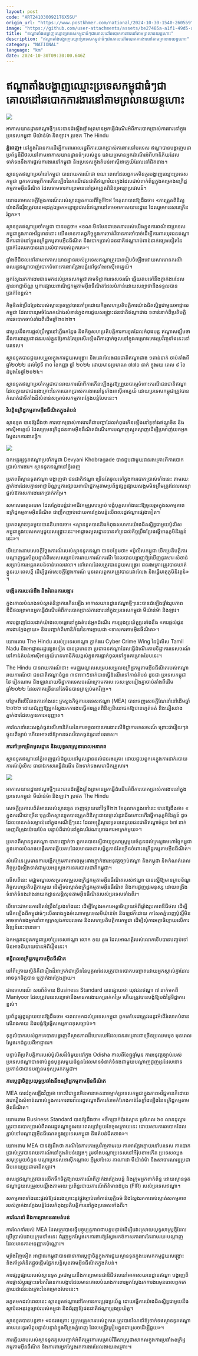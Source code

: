 ```yaml
---
layout: post
code: "ART2410300921T6X5SU"
origin_url: "https://www.postkhmer.com/national/2024-10-30-1540-260559"
image: "https://github.com/user-attachments/assets/be27485a-a1f1-49d5-a8cf-3b2720634115"
title: "ឥណ្ឌា​តាំង​បង្ហាញ​ឈ្មោះ​ប្រទេស​កម្ពុជា​ធំៗ​ជា​គោលដៅ​​​ឆបោក​ការងារ​​នៅ​តាម​ព្រលាន​យន្តហោះ"
description: "​​ឥណ្ឌា​តាំង​បង្ហាញ​ឈ្មោះ​ប្រទេស​កម្ពុជា​ធំៗ​ជា​គោលដៅ​​​ឆបោក​ការងារ​​នៅ​តាម​ព្រលាន​យន្តហោះ​"
category: "NATIONAL"
language: "km"
date: 2024-10-30T09:30:00.646Z
---
```


# ឥណ្ឌា​តាំង​បង្ហាញ​ឈ្មោះ​ប្រទេស​កម្ពុជា​ធំៗ​ជា​គោលដៅ​​​ឆបោក​ការងារ​​នៅ​តាម​ព្រលាន​យន្តហោះ

![](https://pppkhmer.sgp1.digitaloceanspaces.com/image/main/202410/30_10_2024_job_scam_advisories_at_an_indian_airport_raise_awareness_about_cyber_slavery_the_hindu.jpg)

អាកាសយានដ្ឋាន​ឥណ្ឌា​ថ្មីៗ​នេះ​បាន​ដំឡើង​ផ្ទាំង​​​ព្រមាន​អ្នកធ្វើដំណើរ​អំពី​ការបោកប្រាស់​ការងារ​នៅក្នុង​ប្រទេស​កម្ពុជា មី​យ៉ាន់​ម៉ា និង​ឡាវ​។​ រូបថត The Hindu

**ភ្នំពេញ៖** នៅ​ក្នុង​វិធានការ​​ដើម្បី​ការពារ​ពលរដ្ឋ​ពី​ការ​បោកប្រាស់​ការងារ​នៅ​បរទេស ឥណ្ឌា​បាន​​បង្ហាញ​បដា​ប្រព័ន្ធ​ឌីជីថល​នៅ​តាម​អាកាសយានដ្ឋាន​ធំៗ​របស់​ខ្លួន ដោយ​ព្រមាន​អ្នក​ដំណើរ​អំពី​ហានិភ័យ​ដែល​ទាក់ទង​នឹង​ការ​ផ្តល់​ការងារ​នៅ​​កម្ពុជា និង​ប្រទេស​ក្នុង​តំបន់​អាស៊ីអាគ្នេយ៍​ដែល​នៅ​ជិត​ខាង។

ស្ថានទូត​ឥណ្ឌា​ប្រចាំ​នៅ​កម្ពុជា បាន​រាយការណ៍​ថា ខណៈពេល​ដែល​ពួកគេ​មិន​គួរ​បង្ហាញ​ឈ្មោះ​ប្រទេស​កម្ពុជា ពួកគេ​បារម្ភ​ពី​ការកើនឡើង​នៃ​ករណី​ជនជាតិ​ឥណ្ឌា​វ័យក្មេង​ដែល​ជាប់​ពាក់ព័ន្ធ​ក្នុង​គម្រោង​ឧក្រិដ្ឋកម្ម​តាម​អ៊ីនធឺណិត ដែល​ទាមទារ​ការព្រមាន​​នៅ​ច្រក​ត្រួតពិនិត្យ​អន្តោប្រវេសន៍​។​

យោងតាម​សេចក្តីថ្លែងការណ៍​របស់​ស្ថានទូត​កាល​ពី​ថ្ងៃទី​២៩ ខែ​តុលាបាន​ឱ្យ​ដឹង​ថា៖ «ការ​ត្រួតពិនិត្យ​យ៉ាង​តឹងរ៉ឹង​ត្រូវបាន​អនុវត្ត​​ឯ​ច្រក​អន្តោប្រវេសន៍​ឥណ្ឌា​នៅតាម​អាកាសយានដ្ឋាន ដែល​រួមមានសារ​ក្រើន​រំឭក​»​។​

ស្ថានទូត​ឥណ្ឌា​ប្រចាំ​កម្ពុជា បាន​បន្ដថា​៖ «​ខណៈ​​មិនមែនជា​ចេតនា​របស់​យើង​ក្នុងការ​ពណ៌នា​ប្រទេស​កម្ពុជា​ក្នុង​ភាព​អវិជ្ជមាន​​នោះ យើង​មាន​កាតព្វកិច្ច​ក្នុងការ​ចាត់វិធានការ​ចាំបាច់​​ដើម្បី​ការពារ​យុវជន​ឥណ្ឌា​ពី​ការជាប់​នៅក្នុង​ឧក្រិដ្ឋកម្ម​តាម​អ៊ីនធឺណិត និង​បោកប្រាស់​ជនជាតិ​ឥណ្ឌា​រាប់ពាន់នាក់​ផ្សេងទៀត​នៃ​ប្រាក់​ដែល​រកបាន​ដោយ​លំបាក​របស់​ពួកគេ​»​។​

ផ្ទាំង​ឌីជីថល​នៅ​តាម​​អាកាសយានដ្ឋាន​របស់​ប្រទេស​ឥណ្ឌា​ត្រូវ​បាន​រៀបចំ​ឡើងដោយ​សារ​មាន​​ករណី​ពលរដ្ឋ​ឥណ្ឌា​ចាញ់បោក​ចំពោះ​​ការងារ​ក្លែងបន្លំ​នៅ​ទូទាំង​អាស៊ីអាគ្នេយ៍​។​

អ្នកស្វែង​រក​ការងារ​​បានមក​ដល់​ប្រទេស​កម្ពុជា​តាម​ទិដ្ឋាការ​ទេសចរណ៍ ឆ្លើយតប​ទៅ​នឹង​ភ្នាក់ងារ​ដែល​គ្មាន​អាជ្ញាប័ណ្ណ​ ឬ​ការផ្សាយ​ពាណិជ្ជកម្ម​តាម​អ៊ីនធឺណិត​ដែល​បំភាន់​ ដោយ​​សន្យាថា​នឹង​ទទួល​បាន​ប្រាក់ខែ​ខ្ពស់​។​

កិច្ច​ខិតខំ​ប្រឹងប្រែងរ​បស់​ស្ថានទូត​ត្រូវបាន​គាំទ្រ​ដោយ​កិច្ចសហប្រតិបត្តិកា​រយ៉ា​ង​ជិតស្និទ្ធ​ជាមួយ​អាជ្ញាធរ​កម្ពុជា ដែល​បានរួម​ចំណែក​យ៉ាងសំខាន់​ក្នុងការ​ជួយសង្គ្រោះ​ជនជាតិ​ឥណ្ឌា​ជាង ១ពាន់​នាក់​ពី​ប្រតិបត្តិការ​ឆបោក​ចាប់តាំងពី​ដើមឆ្នាំ២០២២​។​

ជាមួយនឹង​ការផ្តល់​ប្រឹក្សា​នៅហ្នឹងកន្លែង និង​កិច្ចសហប្រតិបត្តិការ​កា​រ​ទូត​ដែល​កំពុង​បន្ត ឥណ្ឌា​សង្ឃឹមថានឹង​ការពារ​ប្រជាជន​របស់ខ្លួន​ឱ្យ​កាន់តែ​ប្រសើរឡើង​ពី​ការធ្លាក់​ចូលទៅក្នុង​គម្រោង​កេងប្រវ័ញ្ច​ទាំងនេះ​នៅ​បរទេស​។​

ស្ថានទូត​បាន​ជួយ​សម្រួល​ក្នុងការ​ជួយសង្គ្រោះ និង​ដោះលែង​ជនជាតិ​ឥណ្ឌា​ជាង ១ពាន់​នាក់ ចាប់តាំងពី​ឆ្នាំ២០២២ ដល់​ថ្ងៃទី ៣០ ខែកញ្ញា ឆ្នាំ ២០២៤ ដោយមាន​ប្រមាណ ៧៧០ នាក់ ក្នុង​រយៈពេល ៩ ខែ​ដំបូង​នៃ​ឆ្នាំ២០២៤​។​

ស្ថានទូត​ឥណ្ឌា​ប្រចាំ​កម្ពុជា​បាន​រាយការណ៍​ពី​ការកើនឡើង​គួរ​ឱ្យ​​ព្រួយបារម្ភ​ចំពោះ​ករណី​ជនជាតិ​ឥណ្ឌា​ដែល​ក្លាយជា​ជនរងគ្រោះ​នៃ​ការបោកប្រាស់​ការងារ​នៅ​ទូទាំង​អាស៊ីអាគ្នេយ៍ ដោយ​ប្រទេស​កម្ពុជា​ត្រូវបាន​កំណត់​​ជាទី​តាំង​ដ៏​សំខាន់​សម្រាប់​សកម្មភាព​ក្លែងបន្លំ​បែបនេះ​។​

**វិបត្តិ​ឧក្រិដ្ឋកម្ម​តាម​អ៊ីនធឺណិត​ក្នុង​តំបន់​**

ស្ថានទូត បាន​ឱ្យដឹងថា ​ការបោកប្រាស់​ការងារ​គឺជា​បញ្ហា​ដែល​កំពុង​កើនឡើង​នៅ​ទូទាំង​ឥណ្ឌូចិន និង​អាស៊ីអាគ្នេយ៍ ដែល​ក្រុម​ឧក្រិដ្ឋជន​តាម​អ៊ីនធឺណិត​ដំណើរការ​បណ្តាញ​ស្មុគស្មាញ​ដើម្បី​ប្រមាញ់​យក​​អ្នកស្វែងរក​ការងារ​ធ្វើ​។​

![](https://pppkhmer.sgp1.cdn.digitaloceanspaces.com/image/main/202410/30_10_2024_436152871_836513091849296_5969786376737545549_n.jpg)

ឯកអគ្គរដ្ឋទូតឥណ្ឌា​ប្រចាំ​កម្ពុជា Devyani Khobragade បាន​ជួប​ជាមួយ​ជន​រងគ្រោះ​ពីការបោកប្រាស់ការងារ។ ស្ថានទូតឥណ្ឌានៅ​ភ្នំពេញ

ប្រភពពី​ស្ថានទូត​ឥណ្ឌា បង្ហាញថា ជនជាតិ​ឥណ្ឌា ច្រើនតែ​ចូល​ទៅ​ក្នុង​ការ​បោកប្រាស់​ទាំងនេះ តាមរយៈ​ភ្នាក់ងារ​ដែល​គ្មាន​អាជ្ញាប័ណ្ណ​ ឬ​ការផ្សាយ​ពាណិជ្ជកម្ម​តាម​ប្រព័ន្ធ​ផ្សព្វផ្សាយ​សង្គម​មិន​ត្រឹម​ត្រូវ​ ដែល​សន្យា​ផ្តល់ឱកាស​ការងារ​រក​ប្រាក់កម្រៃ​។​

សមាសធាតុ​ឆបោក ដែល​ក្លែងបន្លំ​ជា​អាជីវកម្ម​ស្របច្បាប់ បង្ខំ​បុគ្គល​ទាំងនេះ​ឱ្យចូល​រួម​ក្នុង​សកម្មភាព​ឧក្រិដ្ឋកម្ម​តាម​អ៊ីនធឺណិត ជា​ញឹកញាប់​ដោយ​ការ​ក្លែងបន្លំ​លើ​ពលរដ្ឋ​ឥណ្ឌា​ផ្សេងទៀត​។​

ប្រភព​ស្ថានទូត​មួយ​បាន​និយាយថា​៖ «​ស្ថានទូត​បាន​និង​កំពុង​សហការ​យ៉ាង​ជិតស្និទ្ធ​ជាមួយ​ប៉ូលិស​កម្ពុជា​ក្នុង​បេសកកម្ម​ជួយសង្គ្រោះ​នេះ​។ ​​អាជ្ញាធរ​មូលដ្ឋាន​បាន​គាំទ្រ​ដល់​កិច្ចប្រឹងប្រែង​ធ្វើ​មាតុភូមិនិវត្តន៍នេះ​»​។​

បើ​យោង​តាម​សេចក្តីថ្លែងការណ៍​របស់​ស្ថានទូតឥណ្ឌា បាន​បន្ថែម​ថា៖ «ប៉ូលិស​កម្ពុជា បើក​ប្រតិបត្តិការ​បណ្តាញ​ទូរស័ព្ទ​បន្ទាន់​ពិសេស​សម្រាប់​ការរាយការណ៍​ករណី ដែល​បាន​បង្ហាញ​ឱ្យឃើញ​នូវ​សារៈសំខាន់​សម្រាប់​ការ​អន្តរាគមន៍​ទាន់​ពេល​វេលា។ នៅពេលដែល​ត្រូវបាន​ជួយ​សង្គ្រោះ ជនរងគ្រោះ​ត្រូវបានឃាត់​ខ្លួន​​រយៈពេល​ខ្លី ដើម្បី​ផ្តល់​សេចក្តី​ថ្លែងការណ៍ មុន​ពេល​ពួកគេ​ត្រូវបាន​ដោះលែង និង​ធ្វើ​មាតុភូមិនិវត្តន៍»​។​

**បង្កើន​ការយល់ដឹង និង​វិធាន​ការបង្ការ**

ក្នុងគោល​បំណង​​ទប់ស្កាត់​និន្នាការ​កើនឡើង អាកាសយានដ្ឋាន​ឥណ្ឌា​ថ្មីៗ​នេះ​បាន​ដំឡើង​ផ្ទាំង​រូបភាព​ឌីជីថល​ព្រមាន​អ្នកធ្វើដំណើរ​អំពី​ការបោកប្រាស់​ការងារ​នៅក្នុង​ប្រទេស​កម្ពុជា មី​យ៉ាន់​ម៉ា និង​ឡាវ​។​

​ការបង្ហាញ​ដែល​ដាក់​យ៉ាង​លេចធ្លោ​នៅក្នុង​តំបន់​អ្នកដំណើរ ការប្រុងប្រយ័ត្ន​ប្រឆាំងនឹង «​ការផ្តល់ជូន​ការងារ​ក្លែងក្លាយ» និង​បញ្ជាក់​ពី​ហានិភ័យ​នៃ​ការ​ក្លាយជា «ទាសករ​តាម​អ៊ីនធឺណិត»។​

យោងតាម The Hindu របស់​ប្រទេស​ឥណ្ឌា ភ្នាក់ងារ Cyber Crime Wing នៃ​ប៉ូលិស Tamil Nadu និង​អាជ្ញាធរ​រដ្ឋ​ផ្សេងទៀត ​បាន​ព្រមាន​ថា ប្រជាជន​ឥណ្ឌា​ដែល​ធ្វើដំណើរ​តាម​ទិដ្ឋាការ​ទេសចរណ៍​ទៅកាន់​តំបន់​​អាស៊ីអាគ្នេយ៍​មាន​ហានិភ័យ​ខ្ពស់​ក្នុងការ​ធ្លាក់ចូល​ទៅក្នុង​គម្រោង​បែបនេះ​។​

The Hindu បាន​រាយការណ៍​ថា៖ «​មជ្ឈមណ្ឌល​សម្របសម្រួល​ឧក្រិដ្ឋកម្ម​តាម​អ៊ីនធឺណិត​របស់​ឥណ្ឌា​រាយការណ៍​ថា ​ជនជាតិ​ឥណ្ឌា​ចំនួន ៣៩៧៣៥​នាក់​បានធ្វើ​ដំណើរ​ទៅកាន់​តំបន់ ​ដូចជា ​ប្រទេស​កម្ពុជា ថៃ វៀតណាម និង​ឡាវ ​ដោយ​ទិដ្ឋាការ​ទេសចរណ៍​ក្រោម​កាលៈទេសៈ​ស្រដៀង​គ្នា​ចាប់តាំងពី​ដើមឆ្នាំ២០២២ ដែល​ភាគច្រើន​នៅតែមិន​បាន​ត្រឡប់មកវិញ​»។

បន្ថែម​ពីលើ​វិធានការ​ទាំងនេះ ក្រសួង​កិច្ចការបរទេស​ឥណ្ឌា (MEA) បានចេញ​សេចក្តីណែនាំ​នៅ​ដើមឆ្នាំ ២០២២ ដោយ​ជំរុញ​ឱ្យ​អ្នកស្វែងរក​ការងារ​ធ្វើការ​ត្រួតពិនិត្យ​និយោជក​ឱ្យបាន​ហ្មត់ចត់ និង​ជៀសវាង​ភ្នាក់ងារ​ដែល​គ្មាន​ការអនុញ្ញាត​។​

ការណែនាំ​នេះ​សង្កត់ធ្ងន់​លើ​ហានិភ័យ​នៃ​ការទទួលបាន​ការងារ​លើ​ទិដ្ឋាការ​ទេសចរណ៍ ព្រោះ​ជារឿយៗ​វា​ផ្ទុយ​​ពី​ច្បាប់​ ហើយ​អាច​នាំឱ្យមាន​ផលវិបាក​ធ្ងន់ធ្ងរ​នៅ​បរទេស​។​

**ការគាំទ្រ​កម្រិត​មូលដ្ឋាន និង​យុទ្ធសាស្ត្រ​នាពេល​អនាគត​**

ស្ថានទូត​ឥណ្ឌា​នៅ​ភ្នំពេញ​ផ្តល់ជំនួយ​នៅ​មូលដ្ឋាន​ដល់​ជនរងគ្រោះ ដោយ​ជួយ​ពួកគេ​ក្នុង​ការដាក់​របាយការណ៍​ប៉ូលិស ធានា​ឯកសារ​ធ្វើដំណើរ និង​ទាក់ទង​សមាជិកគ្រួសារ​។​

![](https://github.com/user-attachments/assets/822499d8-9a45-415d-995d-232380b22d5a)

អាកាសយានដ្ឋាន​ឥណ្ឌា​ថ្មីៗ​នេះ​បាន​ដំឡើង​ផ្ទាំង​​​ព្រមាន​អ្នកធ្វើដំណើរ​អំពី​ការបោកប្រាស់​ការងារ​នៅក្នុង​ប្រទេស​កម្ពុជា មី​យ៉ាន់​ម៉ា និង​ឡាវ​។​ រូបថត The Hindu

សេចក្តីប្រកាស​ព័ត៌មាន​របស់​ស្ថានទូត ចេញផ្សាយ​នៅ​ថ្ងៃទី​២២ ខែតុលាកន្លងទៅនេះ​ បាន​​ឱ្យដឹង​ថា៖ «​​ក្នុងករណី​ជាច្រើន បុគ្គលិក​ស្ថានទូត​បាន​ត្រួតពិនិត្យ​ដោយផ្ទាល់​នូវ​ជើងហោះហើរ​ធ្វើ​មាតុភូមិនិវត្តន៍ ដូច​ដែល​​បានកត់សម្គាល់​នៅក្នុង​ករណី​ថ្មីៗ​នេះ ដែល​មន្ត្រី​ស្ថានទូត​បាន​ជួយ​ជនជាតិ​ឥណ្ឌា​ចំនួន ៦៧ នាក់ ចេញពី​ក្រុង​ប៉ោយប៉ែត បន្ទាប់ពី​ជាប់​នៅក្នុង​បរិវេណ​គ្រោងការអាក្រក់​មួយ»​​​។​

​ប្រភពពី​​ស្ថានទូតឥណ្ឌា បាន​​បញ្ជាក់ថា ពួកគេ​បានស្នើ​ជា​យុទ្ធសាស្ត្រ​មួយចំនួន​ដល់​ក្រសួងមហាផ្ទៃ​កម្ពុជា ក្នុង​គោលបំណង​បង្កើត​ការឆ្លើយតប​ដែលមាន​រចនាសម្ព័ន្ធ​កាន់តែច្រើន​ចំពោះ​ឧក្រិដ្ឋកម្ម​តាម​អ៊ីនធឺណិត​។​

សំណើ​នេះ​រួមមាន​ការបង្កើត​ក្រុមការងារ​ចម្រុះ​រវាង​ភ្នាក់ងារ​អនុវត្ត​ច្បាប់​ឥណ្ឌា និង​កម្ពុជា និង​កំណត់ពេល​កិច្ចប្រជុំ​ទៀងទាត់​ជាមួយ​អគ្គស្នងការ​នគរបាល​ជាតិ​កម្ពុជា​។​

លើសពីនេះ មជ្ឈមណ្ឌល​សម្របសម្រួល​ឧក្រិដ្ឋកម្ម​តាម​អ៊ីនធឺណិត​របស់​ឥណ្ឌា បានស្នើ​ឱ្យមាន​ក្របខ័ណ្ឌ​កិច្ចសហប្រតិបត្តិការ​មួយ ដើម្បី​ទប់ស្កាត់​ឧក្រិដ្ឋកម្ម​តាម​អ៊ីនធឺណិត និង​ការជួញដូរ​មនុស្ស ដោយ​ពង្រឹង​ទំនាក់ទំនង​រវាង​នាយកដ្ឋាន​សន្តិសុខ​តាម​អ៊ីនធឺណិត​របស់​ប្រទេស​ទាំងពីរ​។​

បើទោះជា​មានការ​ខិតខំ​ប្រឹងប្រែង​ទាំងនេះ ដើម្បី​ស្វែងរក​ការអត្ថាធិប្បាយ​អំពី​ផ្ទាំង​រូបភាព​ឌីជីថល ដើម្បី​លើកឡើង​ពី​កម្ពុជា​ធំៗ​លើ​​តារាង​ក្នុងចំណោម​ប្រទេស​មី​យ៉ាន់​ម៉ា និង​ឡាវ​ក៏ដោយ កាសែត​ភ្នំពេញ​ប៉ុស្តិ៍​មិនអាច​ទាក់ទង​អ្នកនាំពាក្យ​ក្រសួងការបរទេស និង​សហប្រតិបត្តិការ​កម្ពុជា ដើម្បី​សុំ​ការអត្ថាធិប្បាយ​លើ​ការវិវឌ្ឍ​ន៍​នេះ​បានទេ​។​

ឯកអគ្គរាជទូត​កម្ពុ​ជាប្រចាំ​ប្រទេស​ឥណ្ឌា លោក កុយ គួ​ង ដែល​អាណត្តិរបស់​លោក​ទើប​​បាន​បញ្ចប់ទៅ មិន​អាចនិយាយបាន​អំពី​រឿងនេះ​។​

**ឥទ្ធិពល​ឧក្រិដ្ឋកម្ម​តាម​អ៊ីនធឺណិត​**

​នៅ​ពីក្រោយ​ស្ថិតិ​គឺជា​រឿង​ដ៏​អាក្រក់​ជាច្រើន​នៃ​បុគ្គល​ដែល​ត្រូវបាន​បោក​បញ្ឆោត​ដោយ​អ្នក​ស្គាល់គ្នា​ដែល​អាច​ទុកចិត្តបាន ឬ​ភ្នាក់ងារ​ក្លែងក្លាយ​។​

​ជា​ឧទាហរណ៍ សារព័ត៌មាន​ Business Standard បាន​ផ្សាយ​ថា ​យុវជនឥណ្ឌា​ ៧ នាក់​មកពី Maniyoor ដែល​ត្រូវបាន​សន្យាថា​នឹងមាន​ការងារ​រកប្រាក់​កម្រៃ ហើយ​ត្រូវបាន​បង្ខំ​ឱ្យ​បង់ថ្លៃ​ទិដ្ឋាការ​ខ្ពស់​។

ប្រព័ន្ធ​ផ្សព្វ​ផ្សាយបាន​​ឱ្យដឹង​ថា​៖ «​ពេលមកដល់​ប្រទេស​កម្ពុជា ពួកគេ​បែរ​ជា​ត្រូវ​រង​នូវ​អំពើ​​រំលោភបំពាន​លើ​រាងកាយ និង​បង្ខំ​ឱ្យ​​ធ្វើ​សកម្មភាព​ខុសច្បាប់​»​។​

​ទុក្ខលំបាក​របស់​ពួកគេ​បានបង្ហាញ​​ពី​ស្ថានភាព​ដ៏​ឃោរឃៅ​ដែល​ជនរងគ្រោះ​ជាច្រើន​ប្រឈមមុខ មុនពេល​ស្វែងរក​ជំនួយ​ពី​អាជ្ញាធរ​​។​

​បន្ទាប់ពី​ប្រតិបត្តិការ​របស់​ប៉ូលិស​ដ៏​ធំ​មួយ​នៅក្នុង Odisha កាលពី​ខែធ្នូ​ឆ្នាំមុន ការអនុវត្ត​ច្បាប់​របស់​ប្រទេស​ឥណ្ឌា​បាន​ចាប់ខ្លួន​បុគ្គល​មួយចំនួន​ដែលមាន​ទំនាក់ទំនង​ជាមួយ​បណ្តាញ​ជួញដូរ​ដែល​ចោទប្រកាន់ថា​បាន​បញ្ជូន​មនុស្ស​មក​កម្ពុជា​។​

**​ការប្តេជ្ញាចិត្ត​​​​​ប្រយុទ្ធ​ប្រឆាំងនឹង​ឧក្រិដ្ឋកម្ម​តាម​អ៊ីនធឺណិត​**

MEA បាន​រំឭក​ឡើងវិញ​ថា ទោះបីជា​ខ្លួន​មិនមាន​ចេតនា​ទម្លាក់​ប្រទេស​កម្ពុជា​ក្នុងភាព​​អវិជ្ជមាន​ក៏ដោយ វា​ជា​រឿង​សំខាន់​ណាស់​ក្នុងការ​ការពារ​ពលរ​ដ្ឋ​ឥណ្ឌា​ពី​ការគំរាមកំហែង​កាន់តែខ្លាំង​ឡើង​នៃ​ឧក្រិដ្ឋកម្ម​តាម​អ៊ីនធឺណិត​។​

យោងតាម Business Standard បានឱ្យដឹងថា៖ «​ទឹកប្រាក់​ប៉ាន់ស្មាន ​ប្រហែល ៦០ លាន​ដុល្លារ​ ត្រូវបាន​បោកប្រាស់​ពី​ពលរដ្ឋ​ឥណ្ឌា​ក្នុង​រយៈពេល​ប្រាំ​មួយខែ​ចុង​ក្រោយនេះ ដោយសារ​ការ​ឆបោក​ដែល​ភ្ជាប់​ទៅ​បណ្តាញ​អ៊ី​ន​ធឺ​ណេ​ត​ក្នុងប្រទេស​កម្ពុជា និង​តំបន់​ជិតខាង»។​

យោងតាម MEA បានឱ្យដឹងថា ករណី​នៃ​ការកេងប្រវ័ញ្ច​តាមរយៈ​ការងារ​ក្លែងក្លាយ​នៅ​បរទេស ការបោកប្រាស់​ត្រូវបាន​រាយការណ៍​នៅក្នុង​តំបន់​ផ្សេងៗ រួមទាំង​បណ្តា​ប្រទេស​នៅ​អឺរ៉ុប​ខាងកើត ប្រទេស​ឈូង​សមុទ្រ​មួយចំនួន បណ្តា​ប្រទេស​អាស៊ី​កណ្តាល អ៊ីស្រាអែល កាណាដា មី​យ៉ាន់​ម៉ា និង​សាធារណរដ្ឋ​ប្រជាធិបតេយ្យ​ប្រជាមានិត​ឡាវ​។​

ពលរដ្ឋ​ឥណ្ឌា​ត្រូវបាន​លើកទឹកចិត្ត​ឱ្យ​រាយការណ៍​ពី​ភ្នាក់ងារ​ក្លែងបន្លំ និង​ក្រុម​អ្នកពាក់ព័ន្ធ ដោយ​ស្ថានទូត​ឥណ្ឌា​ជួយ​សម្រួល​បណ្តឹង​តាមរយៈ​ប្រព័ន្ធ​របាយការណ៍​ព័ត៌មាន​ដំបូង (FIR) របស់​ប្រទេស​ឥណ្ឌា​។​

សកម្មភាព​ទាំងនេះ​ផ្តល់ឱ្យ​ជនរងគ្រោះ​នូវ​ផ្លូវច្បាប់​ទៅកាន់​យុត្តិធម៌ និង​ស្វែងរក​ការទប់ស្កាត់​សកម្មភាព​របស់​ភ្នាក់ងារ​ក្លែងបន្លំ​ដែល​កំពុង​ប្រតិបត្តិការ​នៅក្នុង​ប្រទេស​ទាំងពីរ​។​

**ការណែនាំ និង​ការព្រមាន​តាម​តំបន់​**

ការណែនាំ​របស់ MEA ដែល​ត្រូវបានធ្វើ​បច្ចុប្បន្ន​ភាពជា​បន្តបន្ទាប់​ដើម្បី​ដោះស្រាយ​យុទ្ធសាស្ត្រ​ថ្មី​ដែល​ប្រើប្រាស់​ដោយ​ក្រុម​ទាំងនេះ ជំរុញ​អ្នកស្វែងរក​ការងារ​ឱ្យ​ស្វែងរក​ឱកាស​ការងារ​តែ​តាមរយៈ​បណ្តាញ​ដែលមាន​ការអនុញ្ញាត​ប៉ុណ្ណោះ​។​

ម្យ៉ាងវិញទៀត អាជ្ញាធរ​កម្ពុជា​បាន​ធានា​ការប្តេជ្ញាចិត្ត​​ក្នុង​ការជួយ​ស្ថានទូត​ក្នុង​បេសកកម្ម​ជួយសង្គ្រោះ និង​គាំទ្រ​គំនិត​ផ្តួចផ្តើម​ផ្នែក​សន្តិសុខ​តាម​អ៊ីនធឺណិត​ក្នុង​តំបន់​។​

ការផ្សព្វផ្សាយ​របស់​ស្ថានទូត រួម​ជាមួយនឹង​ការព្រមាន​ជា​ឌីជីថល​នៅ​អាកាសយានដ្ឋាន​ឥណ្ឌា បង្ហាញ​ពី​ការផ្លាស់ប្តូរ​ឆ្ពោះទៅរក​វិធានការ​បង្ការ​ដែលមាន​គោលបំណង​ការពារ​អ្នកស្វែងរក​ការងារ​មុនពេល​ពួកគេ​ក្លាយជា​ជនរងគ្រោះ​នៃ​គម្រោង​បែបនេះ​។​

​រហូតមកដល់​ពេលនេះ ស្ថានទូត​ឥណ្ឌា​នៅតែមាន​ការប្រុងប្រយ័ត្ន ដោយ​ធ្វើការ​យ៉ាង​ជិតស្និទ្ធ​ជាមួយនឹង​ស្ថាប័ន​អនុវត្ត​ច្បាប់​របស់​កម្ពុជា និង​ជំរុញ​ឱ្យ​ជនជាតិ​ឥណ្ឌា​ប្រុងប្រយ័ត្ន​។​

ស្ថានទូត​បានបន្ដ​ថា៖ «​​ជនរងគ្រោះ ឬ​ក្រុមគ្រួសារ​របស់​ពួកគេ ត្រូវបាន​ណែនាំ​ឱ្យ​​ទាក់ទង​ស្ថានទូត​ឥណ្ឌា តាមរយៈ​ទូរស័ព្ទ​បន្ទាន់​បន្ទាន់​ក្នុង​ទីក្រុង​ភ្នំពេញ ដែល​មន្ត្រី​ត្រៀមខ្លួន​ជាស្រេច​ដើម្បី​ជួយ»​។​

ការឆ្លើយតប​របស់​ស្ថានទូត​គូសបញ្ជាក់​អំពី​តម្រូវការ​សម្រាប់​វិធីសាស្ត្រ​ជា​សាកល​ក្នុងការ​ប្រឆាំង​ឧក្រិដ្ឋកម្ម​តាម​អ៊ីនធឺណិត និង​ការពារ​អ្នកស្វែងរក​ការងារ​ដែល​ងាយ​រងគ្រោះ​៕